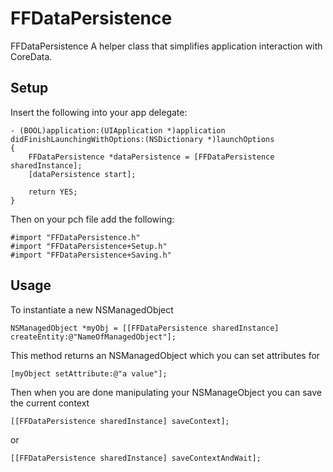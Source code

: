 FFDataPersistence
=================

FFDataPersistence
A helper class that simplifies application interaction with CoreData.

Setup
-----
Insert the following into your app delegate:

	- (BOOL)application:(UIApplication *)application didFinishLaunchingWithOptions:(NSDictionary *)launchOptions
	{
	    FFDataPersistence *dataPersistence = [FFDataPersistence sharedInstance];
	    [dataPersistence start];
	    
	    return YES;
	}

Then on your pch file add the following:

	#import "FFDataPersistence.h"
	#import "FFDataPersistence+Setup.h"
	#import "FFDataPersistence+Saving.h"

Usage
-----
To instantiate a new NSManagedObject

	NSManagedObject *myObj = [[FFDataPersistence sharedInstance] createEntity:@"NameOfManagedObject"];

This method returns an NSManagedObject which you can set attributes for

	[myObject setAttribute:@"a value"];

Then when you are done manipulating your NSManageObject you can save the current context

	[[FFDataPersistence sharedInstance] saveContext];

or 

	[[FFDataPersistence sharedInstance] saveContextAndWait];